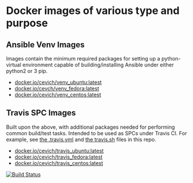 # Docker images of various type and purpose

## Ansible Venv Images
Images contain the minimum required packages for setting up a python-virtual environment
capable of building/installing Ansible under either python2 or 3 pip.

* [docker.io/cevich/venv_ubuntu:latest](https://hub.docker.com/r/cevich/venv_ubuntu/)
* [docker.io/cevch/venv_fedora:latest](https://hub.docker.com/r/cevich/venv_fedora/)
* [docker.io/cevich/venv_centos:latest](https://hub.docker.com/r/cevich/venv_centos/)

## Travis SPC Images
Built upon the above, with additional packages needed for performing common build/test
tasks.  Intended to be used as SPCs under Travis CI.  For example, see [the .travis.yml](https://github.com/cevich/dockerfiles/blob/master/.travis.yml)
and [the travis.sh](https://github.com/cevich/dockerfiles/blob/master/travis.sh) files in this repo.

* [docker.io/cevich/travis_ubuntu:latest](https://hub.docker.com/r/cevich/travis_ubuntu/)
* [docker.io/cevich/travis_fedora:latest](https://hub.docker.com/r/cevich/travis_fedora/)
* [docker.io/cevich/travis_centos:latest](https://hub.docker.com/r/cevich/travis_centos/)

[![Build Status](https://travis-ci.org/cevich/dockerfiles.svg?branch=master)](https://travis-ci.org/cevich/dockerfiles)
